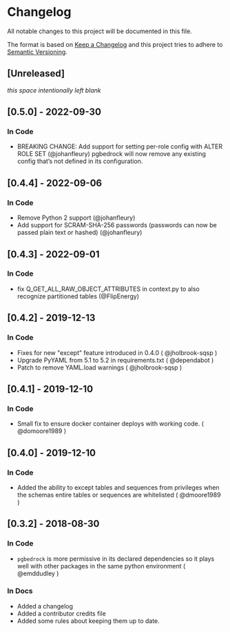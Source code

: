 # Changelog
All notable changes to this project will be documented in this file.

The format is based on [Keep a Changelog](http://keepachangelog.com/en/1.0.0/)
and this project tries to adhere to [Semantic Versioning](http://semver.org/spec/v2.0.0.html).

## [Unreleased]
_this space intentionally left blank_

## [0.5.0] - 2022-09-30

### In Code

- BREAKING CHANGE: Add support for setting per-role config with ALTER ROLE SET (@johanfleury)
pgbedrock will now remove any existing config that’s not defined in its configuration.

## [0.4.4] - 2022-09-06

### In Code
- Remove Python 2 support (@johanfleury)
- Add support for SCRAM-SHA-256 passwords (passwords can now be passed plain text or hashed) (@johanfleury)

## [0.4.3] - 2022-09-01

### In Code
- fix Q_GET_ALL_RAW_OBJECT_ATTRIBUTES in context.py to also recognize partitioned tables (@FlipEnergy)

## [0.4.2] - 2019-12-13
### In Code
- Fixes for new "except" feature introduced in 0.4.0 ( @jholbrook-sqsp )
- Upgrade PyYAML from 5.1 to 5.2 in requirements.txt ( @dependabot )
- Patch to remove YAML.load warnings ( @jholbrook-sqsp )

## [0.4.1] - 2019-12-10
### In Code
- Small fix to ensure docker container deploys with working code. ( @domoore1989 )

## [0.4.0] - 2019-12-10
### In Code
- Added the ability to except tables and sequences from privileges when the schemas entire tables
  or sequences are whitelisted ( @dmoore1989 )

## [0.3.2] - 2018-08-30
### In Code
- `pgbedrock` is more permissive in its declared dependencies so it plays well
  with other packages in the same python environment ( @emddudley )
### In Docs
- Added a changelog
- Added a contributor credits file
- Added some rules about keeping them up to date.
